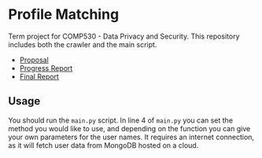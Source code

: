# Profile Matching
Term project for COMP530 - Data Privacy and Security. This repository includes both the crawler and the main script.

- [Proposal](https://github.com/erhant/profile-matching/blob/main/docs/COMP530%20-%20Profile%20Matching%20-%20Proposal.pdf)
- [Progress Report](https://github.com/erhant/profile-matching/blob/main/docs/COMP530%20-%20Project%20Progress%20Report.pdf)
- [Final Report](todotodo)

## Usage
 You should run the `main.py` script. In line 4 of `main.py` you can set the method you would like to use, and depending on the function you can give your own parameters for the user names. It requires an internet connection, as it will fetch user data from MongoDB hosted on a cloud.
